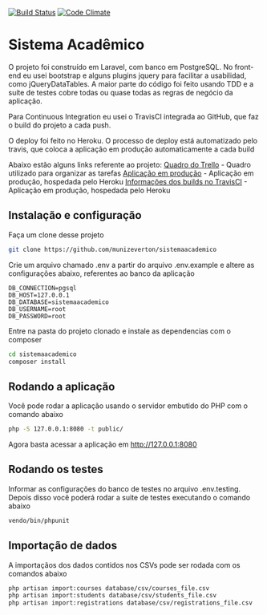 [![Build Status](https://travis-ci.org/munizeverton/sistemaacademico.svg?branch=master)](https://travis-ci.org/munizeverton/sistemaacademico)
[![Code Climate](https://api.codeclimate.com/v1/badges/fce3d99739d018b37c33/maintainability)](https://codeclimate.com/github/munizeverton/sistemaacademico/maintainability)

# Sistema Acadêmico

O projeto foi construído em Laravel, com banco em PostgreSQL. No front-end eu usei bootstrap e alguns plugins jquery para facilitar a usabilidad, como jQueryDataTables. A maior parte do código foi feito usando TDD e a suíte de testes cobre todas ou quase todas as regras de negócio da aplicação.

 Para Continuous Integration eu usei o TravisCI integrada ao GitHub, que faz o build do projeto a cada push.

  O deploy foi feito no Heroku. O processo de deploy está automatizado pelo travis, que coloca a aplicação em produção automaticamente a cada build

  Abaixo estão alguns links referente ao projeto:
  [Quadro do Trello](https://trello.com/b/EXFLN9CW/sistema-acad%C3%AAmico) - Quadro utilizado para organizar as tarefas
  [Aplicação em produção](https://agile-chamber-30676.herokuapp.com/) - Aplicação em produção, hospedada pelo Heroku
  [Informações dos builds no TravisCI](https://travis-ci.org/munizeverton/sistemaacademico) - Aplicação em produção, hospedada pelo Heroku


## Instalação e configuração

Faça um clone desse projeto

```sh
git clone https://github.com/munizeverton/sistemaacademico
```

Crie um arquivo chamado .env a partir do arquivo .env.example e altere as configurações abaixo,
referentes ao banco da aplicação

```
DB_CONNECTION=pgsql
DB_HOST=127.0.0.1
DB_DATABASE=sistemaacademico
DB_USERNAME=root
DB_PASSWORD=root
```

Entre na pasta do projeto clonado e instale as dependencias com o composer

```sh
cd sistemaacademico
composer install
```

## Rodando a aplicação

Você pode rodar a aplicação usando o servidor embutido do PHP
com o comando abaixo

```sh
php -S 127.0.0.1:8080 -t public/
```

Agora basta acessar a aplicação em http://127.0.0.1:8080

## Rodando os testes

Informar as configurações do banco de testes no arquivo .env.testing. Depois disso você poderá rodar a suite de testes executando o comando abaixo

```sh
vendo/bin/phpunit
```

## Importação de dados

A importaçãos dos dados contidos nos CSVs pode ser rodada com os comandos abaixo

```sh
php artisan import:courses database/csv/courses_file.csv
php artisan import:students database/csv/students_file.csv
php artisan import:registrations database/csv/registrations_file.csv
```